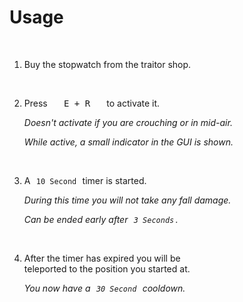 
# Usage

<br>

1.  Buy the stopwatch from the traitor shop.

<br>

2.  Press  <kbd>  E + R  </kbd>  to activate it.

    *Doesn't activate if you are crouching or in mid-air.*
    
    *While active, a small indicator in the GUI is shown.*

<br>

3.  A  `10 Second`  timer is started.

    *During this time you will not take any fall damage.*
    
    *Can be ended early after  `3 Seconds` .*

<br>

4.  After the timer has expired you will be <br>
    teleported to the position you started at.

    *You now have a  `30 Second`  cooldown.*

<br>
